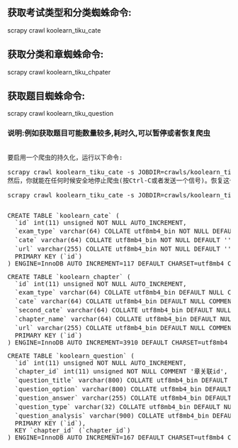 ## 获取考试类型和分类蜘蛛命令:
scrapy crawl koolearn_tiku_cate
## 获取分类和章蜘蛛命令:
scrapy crawl koolearn_tiku_chpater
## 获取题目蜘蛛命令:
scrapy crawl koolearn_tiku_question




### 说明:例如获取题目可能数量较多,耗时久,可以暂停或者恢复爬虫
<pre>

要启用一个爬虫的持久化，运行以下命令:

scrapy crawl koolearn_tiku_cate -s JOBDIR=crawls/koolearn_tiku_question-1
然后，你就能在任何时候安全地停止爬虫(按Ctrl-C或者发送一个信号)。恢复这个爬虫也是同样的命令:

scrapy crawl koolearn_tiku_cate -s JOBDIR=crawls/koolearn_tiku_question-1

</pre>

<pre>
CREATE TABLE `koolearn_cate` (
  `id` int(11) unsigned NOT NULL AUTO_INCREMENT,
  `exam_type` varchar(64) COLLATE utf8mb4_bin NOT NULL DEFAULT '' COMMENT '考试方向',
  `cate` varchar(64) COLLATE utf8mb4_bin NOT NULL DEFAULT '' COMMENT '分类',
  `url` varchar(255) COLLATE utf8mb4_bin NOT NULL DEFAULT '' COMMENT 'url的path',
  PRIMARY KEY (`id`)
) ENGINE=InnoDB AUTO_INCREMENT=117 DEFAULT CHARSET=utf8mb4 COLLATE=utf8mb4_bin;
</pre>


<pre>
CREATE TABLE `koolearn_chapter` (
  `id` int(11) unsigned NOT NULL AUTO_INCREMENT,
  `exam_type` varchar(64) COLLATE utf8mb4_bin DEFAULT NULL COMMENT '考试类型',
  `cate` varchar(64) COLLATE utf8mb4_bin DEFAULT NULL COMMENT '分类',
  `second_cate` varchar(64) COLLATE utf8mb4_bin DEFAULT NULL COMMENT '左侧二级分类',
  `chapter_name` varchar(64) COLLATE utf8mb4_bin DEFAULT NULL COMMENT '章名',
  `url` varchar(255) COLLATE utf8mb4_bin DEFAULT NULL COMMENT '章详情url',
  PRIMARY KEY (`id`)
) ENGINE=InnoDB AUTO_INCREMENT=3910 DEFAULT CHARSET=utf8mb4 COLLATE=utf8mb4_bin;
</pre>


<pre>
CREATE TABLE `koolearn_question` (
  `id` int(11) unsigned NOT NULL AUTO_INCREMENT,
  `chapter_id` int(11) unsigned NOT NULL COMMENT '章关联id',
  `question_title` varchar(800) COLLATE utf8mb4_bin DEFAULT NULL COMMENT '题目标题',
  `question_option` varchar(800) COLLATE utf8mb4_bin DEFAULT NULL COMMENT '选项',
  `question_answer` varchar(255) COLLATE utf8mb4_bin DEFAULT NULL COMMENT '题目答案',
  `question_type` varchar(32) COLLATE utf8mb4_bin DEFAULT NULL COMMENT '题目类型',
  `question_analysis` varchar(900) COLLATE utf8mb4_bin DEFAULT NULL COMMENT '题目解析',
  PRIMARY KEY (`id`),
  KEY `chapter_id` (`chapter_id`)
) ENGINE=InnoDB AUTO_INCREMENT=167 DEFAULT CHARSET=utf8mb4 COLLATE=utf8mb4_bin;
</pre>